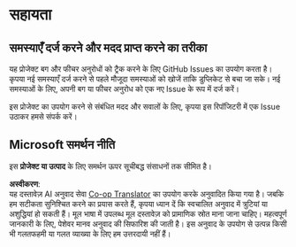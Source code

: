<!--
CO_OP_TRANSLATOR_METADATA:
{
  "original_hash": "cd89329575372232e59605f7a08ae0df",
  "translation_date": "2025-08-25T16:16:38+00:00",
  "source_file": "SUPPORT.md",
  "language_code": "hi"
}
-->
# सहायता

## समस्याएँ दर्ज करने और मदद प्राप्त करने का तरीका  

यह प्रोजेक्ट बग और फीचर अनुरोधों को ट्रैक करने के लिए GitHub Issues का उपयोग करता है। कृपया नई समस्याएँ दर्ज करने से पहले मौजूदा समस्याओं को खोजें ताकि डुप्लिकेट से बचा जा सके। नई समस्याओं के लिए, अपनी बग या फीचर अनुरोध को एक नए Issue के रूप में दर्ज करें।

इस प्रोजेक्ट का उपयोग करने से संबंधित मदद और सवालों के लिए, कृपया इस रिपॉजिटरी में एक Issue उठाकर हमसे संपर्क करें।

## Microsoft समर्थन नीति  

इस **प्रोजेक्ट या उत्पाद** के लिए समर्थन ऊपर सूचीबद्ध संसाधनों तक सीमित है।

**अस्वीकरण**:  
यह दस्तावेज़ AI अनुवाद सेवा [Co-op Translator](https://github.com/Azure/co-op-translator) का उपयोग करके अनुवादित किया गया है। जबकि हम सटीकता सुनिश्चित करने का प्रयास करते हैं, कृपया ध्यान दें कि स्वचालित अनुवाद में त्रुटियां या अशुद्धियां हो सकती हैं। मूल भाषा में उपलब्ध मूल दस्तावेज़ को प्रामाणिक स्रोत माना जाना चाहिए। महत्वपूर्ण जानकारी के लिए, पेशेवर मानव अनुवाद की सिफारिश की जाती है। इस अनुवाद के उपयोग से उत्पन्न किसी भी गलतफहमी या गलत व्याख्या के लिए हम उत्तरदायी नहीं हैं।